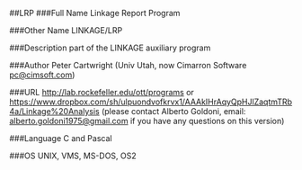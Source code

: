 ##LRP
###Full Name
Linkage Report Program

###Other Name
LINKAGE/LRP

###Description
part of the LINKAGE auxiliary program

###Author
Peter Cartwright (Univ Utah, now Cimarron Software [pc@cimsoft.com](mailto:pc@cimsoft.com))

###URL
http://lab.rockefeller.edu/ott/programs or https://www.dropbox.com/sh/ulpuondvofkrvx1/AAAkIHrAqyQpHJlZaqtmTRb4a/Linkage%20Analysis (please contact Alberto Goldoni, email: alberto.goldoni1975@gmail.com if you have any questions on this version)

###Language
C and Pascal

###OS
UNIX, VMS, MS-DOS, OS2


